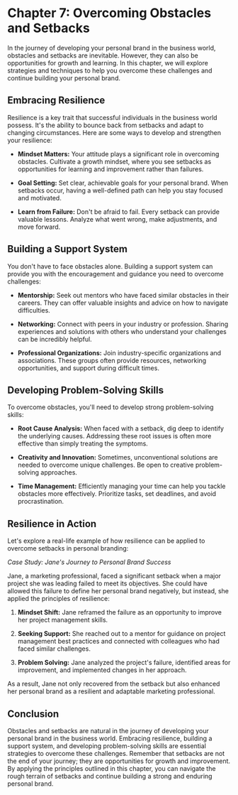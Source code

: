 Chapter 7: Overcoming Obstacles and Setbacks
============================================

In the journey of developing your personal brand in the business world, obstacles and setbacks are inevitable. However, they can also be opportunities for growth and learning. In this chapter, we will explore strategies and techniques to help you overcome these challenges and continue building your personal brand.

Embracing Resilience
--------------------

Resilience is a key trait that successful individuals in the business world possess. It's the ability to bounce back from setbacks and adapt to changing circumstances. Here are some ways to develop and strengthen your resilience:

* **Mindset Matters:** Your attitude plays a significant role in overcoming obstacles. Cultivate a growth mindset, where you see setbacks as opportunities for learning and improvement rather than failures.

* **Goal Setting:** Set clear, achievable goals for your personal brand. When setbacks occur, having a well-defined path can help you stay focused and motivated.

* **Learn from Failure:** Don't be afraid to fail. Every setback can provide valuable lessons. Analyze what went wrong, make adjustments, and move forward.

Building a Support System
-------------------------

You don't have to face obstacles alone. Building a support system can provide you with the encouragement and guidance you need to overcome challenges:

* **Mentorship:** Seek out mentors who have faced similar obstacles in their careers. They can offer valuable insights and advice on how to navigate difficulties.

* **Networking:** Connect with peers in your industry or profession. Sharing experiences and solutions with others who understand your challenges can be incredibly helpful.

* **Professional Organizations:** Join industry-specific organizations and associations. These groups often provide resources, networking opportunities, and support during difficult times.

Developing Problem-Solving Skills
---------------------------------

To overcome obstacles, you'll need to develop strong problem-solving skills:

* **Root Cause Analysis:** When faced with a setback, dig deep to identify the underlying causes. Addressing these root issues is often more effective than simply treating the symptoms.

* **Creativity and Innovation:** Sometimes, unconventional solutions are needed to overcome unique challenges. Be open to creative problem-solving approaches.

* **Time Management:** Efficiently managing your time can help you tackle obstacles more effectively. Prioritize tasks, set deadlines, and avoid procrastination.

Resilience in Action
--------------------

Let's explore a real-life example of how resilience can be applied to overcome setbacks in personal branding:

*Case Study: Jane's Journey to Personal Brand Success*

Jane, a marketing professional, faced a significant setback when a major project she was leading failed to meet its objectives. She could have allowed this failure to define her personal brand negatively, but instead, she applied the principles of resilience:

1. **Mindset Shift:** Jane reframed the failure as an opportunity to improve her project management skills.

2. **Seeking Support:** She reached out to a mentor for guidance on project management best practices and connected with colleagues who had faced similar challenges.

3. **Problem Solving:** Jane analyzed the project's failure, identified areas for improvement, and implemented changes in her approach.

As a result, Jane not only recovered from the setback but also enhanced her personal brand as a resilient and adaptable marketing professional.

Conclusion
----------

Obstacles and setbacks are natural in the journey of developing your personal brand in the business world. Embracing resilience, building a support system, and developing problem-solving skills are essential strategies to overcome these challenges. Remember that setbacks are not the end of your journey; they are opportunities for growth and improvement. By applying the principles outlined in this chapter, you can navigate the rough terrain of setbacks and continue building a strong and enduring personal brand.

